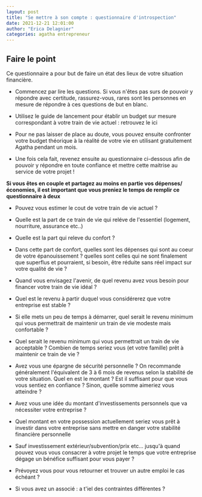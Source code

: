 ```yaml
---
layout: post
title: "Se mettre à son compte : questionnaire d'introspection"
date: 2021-12-21 12:01:00
author: "Erica Delagnier"
categories: agatha entrepreneur
---
```


<div class="break">
<h2>Faire le point</h2>

Ce questionnaire a pour but de faire un état des lieux de votre situation financière. 

- Commencez par lire les questions. Si vous n'êtes pas surs de pouvoir y répondre avec certitude, rassurez-vous, rares sont les personnes en mesure de répondre à ces questions de but en blanc. 

- Utilisez le guide de lancement pour établir un budget sur mesure correspondant à votre train de vie actuel : retrouvez le ici 

- Pour ne pas laisser de place au doute, vous pouvez ensuite confronter votre budget théorique à la réalité de votre vie en utilisant gratuitement Agatha pendant un mois.

- Une fois cela fait, revenez ensuite au questionnaire ci-dessous afin de pouvoir y répondre en toute confiance et mettre cette maitrise au service de votre projet !
</div>

**Si vous êtes en couple et partagez au moins en partie vos dépenses/économies, il est important que vous preniez le temps de remplir ce questionnaire à deux**

- Pouvez vous estimer le cout de votre train de vie actuel ?

- Quelle est la part de ce train de vie qui reléve de l'essentiel (logement, nourriture, assurance etc..)

- Quelle est la part qui releve du confort ? 

- Dans cette part de confort, quelles sont les dépenses qui sont au coeur de votre épanouissement ? quelles sont celles qui ne sont finalement que superflus et pourraient, si besoin, être réduite sans réel impact sur votre qualité de vie ?

- Quand vous envisagez l'avenir, de quel revenu avez vous besoin pour financer votre train de vie idéal ?

- Quel est le revenu à partir duquel vous considérerez que votre entreprise est stable ?

- Si elle mets un peu de temps à démarrer, quel serait le revenu minimum qui vous permettrait de maintenir un train de vie modeste mais confortable ?

- Quel serait le revenu minimum qui vous permettrait un train de vie acceptable ? Combien de temps seriez vous (et votre famille) prêt à maintenir ce train de vie ?

- Avez vous une épargne de sécurité personnelle ? On recommande généralement l'équivalent de 3 à 6 mois de revenus selon la stabilité de votre situation.
Quel en est le montant ? Est il suffisant pour que vous vous sentiez en confiance ? Sinon, quelle somme aimeriez vous atteindre ?

- Avez vous une idée du montant d'investissements personnels que va nécessiter votre entreprise ?

- Quel montant en votre possession actuellement seriez vous prêt à investir dans votre entreprise sans mettre en danger votre stabilité financière personnelle

- Sauf investissement extérieur/subvention/prix etc... jusqu'à quand pouvez vous vous consacrer à votre projet le temps que votre entreprise dégage un bénéfice suffisant pour vous payer ?

- Prévoyez vous pour vous retourner et trouver un autre emploi le cas échéant ?

- Si vous avez un associé : a t'iel des contraintes différentes ?